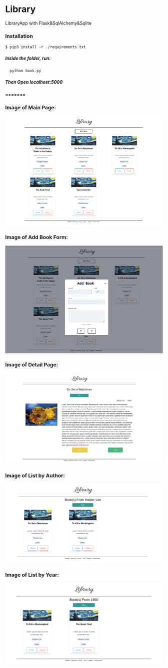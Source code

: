 # Library
LibraryApp with Flask&amp;SqlAlchemy&amp;Sqlite


### Installation
```
$ pip3 install -r ./requirements.txt
```
##### Inside the folder, run:
```
  python book.py
```
##### Then Open *localhost:5000*
=======


### Image of Main Page:

![alt text](https://github.com/emrdagkusu/library/blob/master/projectImages/index.png)

### Image of Add Book Form:

![alt text](https://github.com/emrdagkusu/library/blob/master/projectImages/addBook.png)

### Image of Detail Page:

![alt text](https://github.com/emrdagkusu/library/blob/master/projectImages/detail.png)

### Image of List by Author:

![alt text](https://github.com/emrdagkusu/library/blob/master/projectImages/author.png)

### Image of List by Year:

![alt text](https://github.com/emrdagkusu/library/blob/master/projectImages/year.png)

